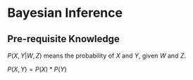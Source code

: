 # Bayesian Inference

## Pre-requisite Knowledge

$P(X,Y|W,Z)$ means the probability of $X$ and $Y$, given $W$ and $Z$.

$P(X,Y) = P(X) * P(Y)$
